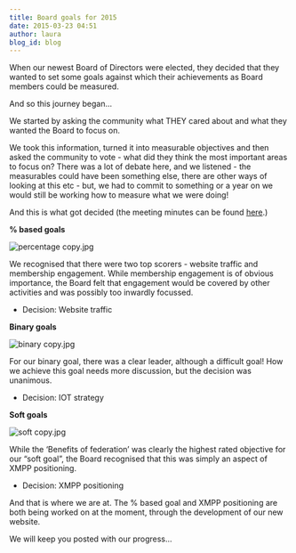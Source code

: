 ```yaml
---
title: Board goals for 2015
date: 2015-03-23 04:51
author: laura
blog_id: blog
---
```


When our newest Board of Directors were elected, they decided that they wanted to set some goals against which their achievements as Board members could be measured.

And so this journey began...

We started by asking the community what THEY cared about and what they wanted the Board to focus on.

We took this information, turned it into measurable objectives and then asked the community to vote - what did they think the most important areas to focus on? There was a lot of debate here, and we listened - the measurables could have been something else, there are other ways of looking at this etc - but, we had to commit to something or a year on we would still be working how to measure what we were doing!

And this is what got decided (the meeting minutes can be found [here](http://logs.xmpp.org/xsf/2015-02-23/#16:03:11).)

**% based goals**

![percentage copy.jpg](https://lh5.googleusercontent.com/bAGEeNO4Ty2AWOAA9vbe53hJKpbNQ7xtMy20bvEOXcc3ne9nlEbkpwrJmIa2Zxm90t3IJJlyVGpZnAI61AXqb2YrceZJLVffLkyenDZoyhTB9oFDcmLGq9DkIh9rM_dxuiBQEj4)

We recognised that there were two top scorers - website traffic and membership engagement. While membership engagement is of obvious importance, the Board felt that engagement would be covered by other activities and was possibly too inwardly focussed.

- Decision: Website traffic

**Binary goals**  

![binary copy.jpg](https://lh4.googleusercontent.com/9Tbj_LL-gX6qHZbjKEZ2KRq4Efhc7RbqF8nU8_qe-3YfBOspzuG3XwgTGNg8dCEZ62BfITT7K5FH5HIpBmiLzK0_FXPYWw23XSwzUJX7YzgHsRi1gdRVp7P6g6_q94v78ijzfi8)

For our binary goal, there was a clear leader, although a difficult goal! How we achieve this goal needs more discussion, but the decision was unanimous.

- Decision: IOT strategy

**Soft goals**

![soft copy.jpg](https://lh6.googleusercontent.com/_1-LZyOHKdYXViIUm09mheicBcV4phDmtoLyTmev45601YClU2UC-KyEnT4Hi9qH_GC_ermo80vdZYx9LjBI4qCuNxOaIleYU06jx9D6zfAtukAKaEXlJ6XujK_nvxpdcs8yCco)

While the ‘Benefits of federation’ was clearly the highest rated objective for our “soft goal”, the Board recognised that this was simply an aspect of XMPP positioning.

- Decision: XMPP positioning

And that is where we are at. The % based goal and XMPP positioning are both being worked on at the moment, through the development of our new website.

We will keep you posted with our progress...
